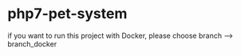 # php7-pet-system

if you want to run this project with Docker, please choose branch --> branch_docker
